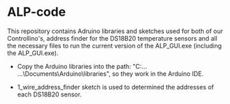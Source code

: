 # ALP-code

This repository contains Adruino libraries and sketches used for both of our Controllino's, address finder for the DS18B20 temperature sensors and all the necessary files to run the current version of the ALP_GUI.exe (including the ALP_GUI.exe).

* Copy the Arduino libraries into the path: "C:\... ...\Documents\Arduino\libraries", so they work in the Arduino IDE.

* 1_wire_address_finder sketch is used to determined the addresses of each DS18B20 sensor.
